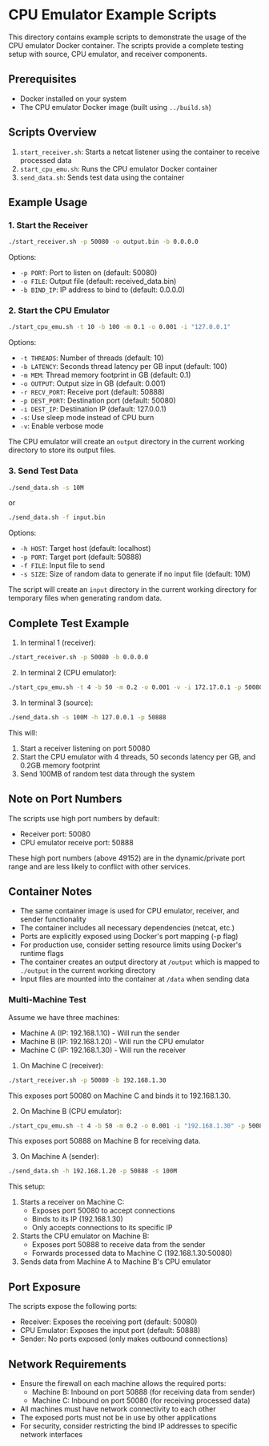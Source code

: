 # CPU Emulator Example Scripts

This directory contains example scripts to demonstrate the usage of the CPU emulator Docker container. The scripts provide a complete testing setup with source, CPU emulator, and receiver components.

## Prerequisites

- Docker installed on your system
- The CPU emulator Docker image (built using `../build.sh`)

## Scripts Overview

1. `start_receiver.sh`: Starts a netcat listener using the container to receive processed data
2. `start_cpu_emu.sh`: Runs the CPU emulator Docker container
3. `send_data.sh`: Sends test data using the container

## Example Usage

### 1. Start the Receiver

```bash
./start_receiver.sh -p 50080 -o output.bin -b 0.0.0.0
```

Options:
- `-p PORT`: Port to listen on (default: 50080)
- `-o FILE`: Output file (default: received_data.bin)
- `-b BIND_IP`: IP address to bind to (default: 0.0.0.0)

### 2. Start the CPU Emulator

```bash
./start_cpu_emu.sh -t 10 -b 100 -m 0.1 -o 0.001 -i "127.0.0.1"
```

Options:
- `-t THREADS`: Number of threads (default: 10)
- `-b LATENCY`: Seconds thread latency per GB input (default: 100)
- `-m MEM`: Thread memory footprint in GB (default: 0.1)
- `-o OUTPUT`: Output size in GB (default: 0.001)
- `-r RECV_PORT`: Receive port (default: 50888)
- `-p DEST_PORT`: Destination port (default: 50080)
- `-i DEST_IP`: Destination IP (default: 127.0.0.1)
- `-s`: Use sleep mode instead of CPU burn
- `-v`: Enable verbose mode

The CPU emulator will create an `output` directory in the current working directory to store its output files.

### 3. Send Test Data

```bash
./send_data.sh -s 10M
```

or

```bash
./send_data.sh -f input.bin
```

Options:
- `-h HOST`: Target host (default: localhost)
- `-p PORT`: Target port (default: 50888)
- `-f FILE`: Input file to send
- `-s SIZE`: Size of random data to generate if no input file (default: 10M)

The script will create an `input` directory in the current working directory for temporary files when generating random data.

## Complete Test Example

1. In terminal 1 (receiver):
```bash
./start_receiver.sh -p 50080 -b 0.0.0.0
```

2. In terminal 2 (CPU emulator):
```bash
./start_cpu_emu.sh -t 4 -b 50 -m 0.2 -o 0.001 -v -i 172.17.0.1 -p 50080 -r 50888
```

3. In terminal 3 (source):
```bash
./send_data.sh -s 100M -h 127.0.0.1 -p 50888
```

This will:
1. Start a receiver listening on port 50080
2. Start the CPU emulator with 4 threads, 50 seconds latency per GB, and 0.2GB memory footprint
3. Send 100MB of random test data through the system

## Note on Port Numbers
The scripts use high port numbers by default:
- Receiver port: 50080
- CPU emulator receive port: 50888

These high port numbers (above 49152) are in the dynamic/private port range and are less likely to conflict with other services.

## Container Notes
- The same container image is used for CPU emulator, receiver, and sender functionality
- The container includes all necessary dependencies (netcat, etc.)
- Ports are explicitly exposed using Docker's port mapping (-p flag)
- For production use, consider setting resource limits using Docker's runtime flags
- The container creates an output directory at `/output` which is mapped to `./output` in the current working directory
- Input files are mounted into the container at `/data` when sending data

### Multi-Machine Test

Assume we have three machines:
- Machine A (IP: 192.168.1.10) - Will run the sender
- Machine B (IP: 192.168.1.20) - Will run the CPU emulator
- Machine C (IP: 192.168.1.30) - Will run the receiver

1. On Machine C (receiver):
```bash
./start_receiver.sh -p 50080 -b 192.168.1.30
```
This exposes port 50080 on Machine C and binds it to 192.168.1.30.

2. On Machine B (CPU emulator):
```bash
./start_cpu_emu.sh -t 4 -b 50 -m 0.2 -o 0.001 -i "192.168.1.30" -p 50080 -r 50888 -v
```
This exposes port 50888 on Machine B for receiving data.

3. On Machine A (sender):
```bash
./send_data.sh -h 192.168.1.20 -p 50888 -s 100M
```

This setup:
1. Starts a receiver on Machine C:
   - Exposes port 50080 to accept connections
   - Binds to its IP (192.168.1.30)
   - Only accepts connections to its specific IP
2. Starts the CPU emulator on Machine B:
   - Exposes port 50888 to receive data from the sender
   - Forwards processed data to Machine C (192.168.1.30:50080)
3. Sends data from Machine A to Machine B's CPU emulator

## Port Exposure
The scripts expose the following ports:
- Receiver: Exposes the receiving port (default: 50080)
- CPU Emulator: Exposes the input port (default: 50888)
- Sender: No ports exposed (only makes outbound connections)

## Network Requirements
- Ensure the firewall on each machine allows the required ports:
  - Machine B: Inbound on port 50888 (for receiving data from sender)
  - Machine C: Inbound on port 50080 (for receiving processed data)
- All machines must have network connectivity to each other
- The exposed ports must not be in use by other applications
- For security, consider restricting the bind IP addresses to specific network interfaces